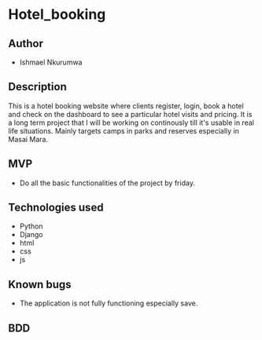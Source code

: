 # Hotel_booking

## Author
- Ishmael Nkurumwa

## Description
This is a hotel booking website where clients register, login, book a hotel and check on the dashboard to see a particular hotel visits and pricing. It is a long term project that I will be working on continously till it's usable in real life situations. Mainly targets camps in parks and reserves especially in Masai Mara.

## MVP
- Do all the basic functionalities of the project by friday.

## Technologies used
- Python
- Django
- html
- css
- js

## Known bugs
- The application is not fully functioning especially save.

## BDD
